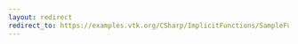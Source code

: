 ```yaml
---
layout: redirect
redirect_to: https://examples.vtk.org/CSharp/ImplicitFunctions/SampleFunction/
---
```

